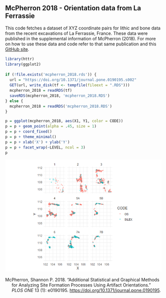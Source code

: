 
## McPherron 2018 - Orientation data from La Ferrassie

This code fetches a dataset of XYZ coordinate pairs for lithic and bone
data from the recent excavations of La Ferrassie, France. These data
were published in the supplemental information of McPherron (2018). For
more on how to use these data and code refer to that same publication
and this [GitHub site](https://github.com/surf3s/Orientations).

``` r
library(httr)
library(ggplot2)

if (!file.exists('mcpherron_2018.rds')) {
  url = "https://doi.org/10.1371/journal.pone.0190195.s002"
  GET(url, write_disk(tf <- tempfile(fileext = ".RDS")))
  mcpherron_2018 = readRDS(tf)
  saveRDS(mcpherron_2018, 'mcpherron_2018.RDS') 
} else {
  mcpherron_2018 = readRDS('mcpherron_2018.RDS')
}
```

``` r
p = ggplot(mcpherron_2018, aes(X1, Y1, color = CODE))
p = p + geom_point(alpha = .45, size = 1)
p = p + coord_fixed()
p = p + theme_minimal()
p = p + xlab('X') + ylab('Y')
p = p + facet_wrap(~LEVEL, ncol = 3)
p
```

![](readme_files/figure-gfm/plot_data-1.png)<!-- -->

<div id="refs" class="references hanging-indent">

<div id="ref-mcpherron_additional_2018">

McPherron, Shannon P. 2018. “Additional Statistical and Graphical
Methods for Analyzing Site Formation Processes Using Artifact
Orientations.” *PLOS ONE* 13 (1): e0190195.
<https://doi.org/10.1371/journal.pone.0190195>.

</div>

</div>
